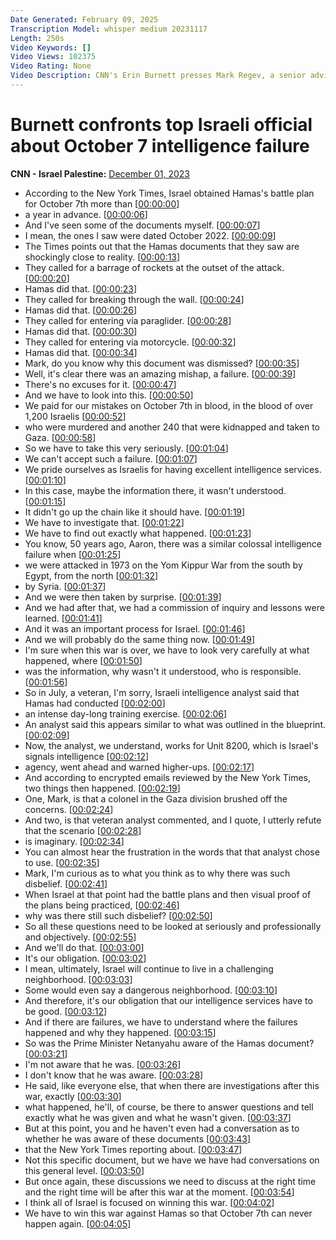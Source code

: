 ```yaml
---
Date Generated: February 09, 2025
Transcription Model: whisper medium 20231117
Length: 250s
Video Keywords: []
Video Views: 102375
Video Rating: None
Video Description: CNN's Erin Burnett presses Mark Regev, a senior adviser to Israeli Prime Minister Benjamin Netanyahu, about revelations that Israeli intelligence seemingly ignored warnings about the October 7 Hamas terror attack. #CNN #News
---
```


# Burnett confronts top Israeli official about October 7 intelligence failure
**CNN - Israel Palestine:** [December 01, 2023](https://www.youtube.com/watch?v=4l556W2LMzE)
*  According to the New York Times, Israel obtained Hamas's battle plan for October 7th more than [[00:00:00](https://www.youtube.com/watch?v=4l556W2LMzE&t=0.0s)]
*  a year in advance. [[00:00:06](https://www.youtube.com/watch?v=4l556W2LMzE&t=6.28s)]
*  And I've seen some of the documents myself. [[00:00:07](https://www.youtube.com/watch?v=4l556W2LMzE&t=7.6000000000000005s)]
*  I mean, the ones I saw were dated October 2022. [[00:00:09](https://www.youtube.com/watch?v=4l556W2LMzE&t=9.76s)]
*  The Times points out that the Hamas documents that they saw are shockingly close to reality. [[00:00:13](https://www.youtube.com/watch?v=4l556W2LMzE&t=13.76s)]
*  They called for a barrage of rockets at the outset of the attack. [[00:00:20](https://www.youtube.com/watch?v=4l556W2LMzE&t=20.400000000000002s)]
*  Hamas did that. [[00:00:23](https://www.youtube.com/watch?v=4l556W2LMzE&t=23.44s)]
*  They called for breaking through the wall. [[00:00:24](https://www.youtube.com/watch?v=4l556W2LMzE&t=24.44s)]
*  Hamas did that. [[00:00:26](https://www.youtube.com/watch?v=4l556W2LMzE&t=26.76s)]
*  They called for entering via paraglider. [[00:00:28](https://www.youtube.com/watch?v=4l556W2LMzE&t=28.28s)]
*  Hamas did that. [[00:00:30](https://www.youtube.com/watch?v=4l556W2LMzE&t=30.64s)]
*  They called for entering via motorcycle. [[00:00:32](https://www.youtube.com/watch?v=4l556W2LMzE&t=32.08s)]
*  Hamas did that. [[00:00:34](https://www.youtube.com/watch?v=4l556W2LMzE&t=34.08s)]
*  Mark, do you know why this document was dismissed? [[00:00:35](https://www.youtube.com/watch?v=4l556W2LMzE&t=35.4s)]
*  Well, it's clear there was an amazing mishap, a failure. [[00:00:39](https://www.youtube.com/watch?v=4l556W2LMzE&t=39.32s)]
*  There's no excuses for it. [[00:00:47](https://www.youtube.com/watch?v=4l556W2LMzE&t=47.84s)]
*  And we have to look into this. [[00:00:50](https://www.youtube.com/watch?v=4l556W2LMzE&t=50.2s)]
*  We paid for our mistakes on October 7th in blood, in the blood of over 1,200 Israelis [[00:00:52](https://www.youtube.com/watch?v=4l556W2LMzE&t=52.480000000000004s)]
*  who were murdered and another 240 that were kidnapped and taken to Gaza. [[00:00:58](https://www.youtube.com/watch?v=4l556W2LMzE&t=58.160000000000004s)]
*  So we have to take this very seriously. [[00:01:04](https://www.youtube.com/watch?v=4l556W2LMzE&t=64.92s)]
*  We can't accept such a failure. [[00:01:07](https://www.youtube.com/watch?v=4l556W2LMzE&t=67.96000000000001s)]
*  We pride ourselves as Israelis for having excellent intelligence services. [[00:01:10](https://www.youtube.com/watch?v=4l556W2LMzE&t=70.68s)]
*  In this case, maybe the information there, it wasn't understood. [[00:01:15](https://www.youtube.com/watch?v=4l556W2LMzE&t=75.88s)]
*  It didn't go up the chain like it should have. [[00:01:19](https://www.youtube.com/watch?v=4l556W2LMzE&t=79.2s)]
*  We have to investigate that. [[00:01:22](https://www.youtube.com/watch?v=4l556W2LMzE&t=82.44s)]
*  We have to find out exactly what happened. [[00:01:23](https://www.youtube.com/watch?v=4l556W2LMzE&t=83.44s)]
*  You know, 50 years ago, Aaron, there was a similar colossal intelligence failure when [[00:01:25](https://www.youtube.com/watch?v=4l556W2LMzE&t=85.44s)]
*  we were attacked in 1973 on the Yom Kippur War from the south by Egypt, from the north [[00:01:32](https://www.youtube.com/watch?v=4l556W2LMzE&t=92.64s)]
*  by Syria. [[00:01:37](https://www.youtube.com/watch?v=4l556W2LMzE&t=97.92s)]
*  And we were then taken by surprise. [[00:01:39](https://www.youtube.com/watch?v=4l556W2LMzE&t=99.08s)]
*  And we had after that, we had a commission of inquiry and lessons were learned. [[00:01:41](https://www.youtube.com/watch?v=4l556W2LMzE&t=101.32000000000001s)]
*  And it was an important process for Israel. [[00:01:46](https://www.youtube.com/watch?v=4l556W2LMzE&t=106.76s)]
*  And we will probably do the same thing now. [[00:01:49](https://www.youtube.com/watch?v=4l556W2LMzE&t=109.36s)]
*  I'm sure when this war is over, we have to look very carefully at what happened, where [[00:01:50](https://www.youtube.com/watch?v=4l556W2LMzE&t=110.88s)]
*  was the information, why wasn't it understood, who is responsible. [[00:01:56](https://www.youtube.com/watch?v=4l556W2LMzE&t=116.03999999999999s)]
*  So in July, a veteran, I'm sorry, Israeli intelligence analyst said that Hamas had conducted [[00:02:00](https://www.youtube.com/watch?v=4l556W2LMzE&t=120.64s)]
*  an intense day-long training exercise. [[00:02:06](https://www.youtube.com/watch?v=4l556W2LMzE&t=126.52s)]
*  An analyst said this appears similar to what was outlined in the blueprint. [[00:02:09](https://www.youtube.com/watch?v=4l556W2LMzE&t=129.16s)]
*  Now, the analyst, we understand, works for Unit 8200, which is Israel's signals intelligence [[00:02:12](https://www.youtube.com/watch?v=4l556W2LMzE&t=132.67999999999998s)]
*  agency, went ahead and warned higher-ups. [[00:02:17](https://www.youtube.com/watch?v=4l556W2LMzE&t=137.32s)]
*  And according to encrypted emails reviewed by the New York Times, two things then happened. [[00:02:19](https://www.youtube.com/watch?v=4l556W2LMzE&t=139.92s)]
*  One, Mark, is that a colonel in the Gaza division brushed off the concerns. [[00:02:24](https://www.youtube.com/watch?v=4l556W2LMzE&t=144.16s)]
*  And two, is that veteran analyst commented, and I quote, I utterly refute that the scenario [[00:02:28](https://www.youtube.com/watch?v=4l556W2LMzE&t=148.48s)]
*  is imaginary. [[00:02:34](https://www.youtube.com/watch?v=4l556W2LMzE&t=154.07999999999998s)]
*  You can almost hear the frustration in the words that that analyst chose to use. [[00:02:35](https://www.youtube.com/watch?v=4l556W2LMzE&t=155.72s)]
*  Mark, I'm curious as to what you think as to why there was such disbelief. [[00:02:41](https://www.youtube.com/watch?v=4l556W2LMzE&t=161.6s)]
*  When Israel at that point had the battle plans and then visual proof of the plans being practiced, [[00:02:46](https://www.youtube.com/watch?v=4l556W2LMzE&t=166.16s)]
*  why was there still such disbelief? [[00:02:50](https://www.youtube.com/watch?v=4l556W2LMzE&t=170.95999999999998s)]
*  So all these questions need to be looked at seriously and professionally and objectively. [[00:02:55](https://www.youtube.com/watch?v=4l556W2LMzE&t=175.44s)]
*  And we'll do that. [[00:03:00](https://www.youtube.com/watch?v=4l556W2LMzE&t=180.72s)]
*  It's our obligation. [[00:03:02](https://www.youtube.com/watch?v=4l556W2LMzE&t=182.23999999999998s)]
*  I mean, ultimately, Israel will continue to live in a challenging neighborhood. [[00:03:03](https://www.youtube.com/watch?v=4l556W2LMzE&t=183.23999999999998s)]
*  Some would even say a dangerous neighborhood. [[00:03:10](https://www.youtube.com/watch?v=4l556W2LMzE&t=190.16s)]
*  And therefore, it's our obligation that our intelligence services have to be good. [[00:03:12](https://www.youtube.com/watch?v=4l556W2LMzE&t=192.16s)]
*  And if there are failures, we have to understand where the failures happened and why they happened. [[00:03:15](https://www.youtube.com/watch?v=4l556W2LMzE&t=195.84s)]
*  So was the Prime Minister Netanyahu aware of the Hamas document? [[00:03:21](https://www.youtube.com/watch?v=4l556W2LMzE&t=201.32s)]
*  I'm not aware that he was. [[00:03:26](https://www.youtube.com/watch?v=4l556W2LMzE&t=206.56s)]
*  I don't know that he was aware. [[00:03:28](https://www.youtube.com/watch?v=4l556W2LMzE&t=208.35999999999999s)]
*  He said, like everyone else, that when there are investigations after this war, exactly [[00:03:30](https://www.youtube.com/watch?v=4l556W2LMzE&t=210.2s)]
*  what happened, he'll, of course, be there to answer questions and tell exactly what he was given and what he wasn't given. [[00:03:37](https://www.youtube.com/watch?v=4l556W2LMzE&t=217.44s)]
*  But at this point, you and he haven't even had a conversation as to whether he was aware of these documents [[00:03:43](https://www.youtube.com/watch?v=4l556W2LMzE&t=223.32000000000002s)]
*  that the New York Times reporting about. [[00:03:47](https://www.youtube.com/watch?v=4l556W2LMzE&t=227.52s)]
*  Not this specific document, but we have we have had conversations on this general level. [[00:03:50](https://www.youtube.com/watch?v=4l556W2LMzE&t=230.12s)]
*  But once again, these discussions we need to discuss at the right time and the right time will be after this war at the moment. [[00:03:54](https://www.youtube.com/watch?v=4l556W2LMzE&t=234.88s)]
*  I think all of Israel is focused on winning this war. [[00:04:02](https://www.youtube.com/watch?v=4l556W2LMzE&t=242.72s)]
*  We have to win this war against Hamas so that October 7th can never happen again. [[00:04:05](https://www.youtube.com/watch?v=4l556W2LMzE&t=245.48s)]
